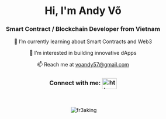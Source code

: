 <h1 align="center">Hi, I'm Andy Võ</h1>

<h3 align="center">Smart Contract / Blockchain Developer from Vietnam</h3>
<p align="center">🌱 I’m currently learning about Smart Contracts and Web3</p>
<p align="center">👀 I’m interested in building innovative dApps</p>
<p align="center">📫 Reach me at <a href="mailto:voandy57@gmail.com">voandy57@gmail.com</a></p>

<h3 align="center">Connect with me: 
  <a align="center" href="https://www.linkedin.com/in/andyvo111/" target="blank"><img align="center" src="https://raw.githubusercontent.com/rahuldkjain/github-profile-readme-generator/master/src/images/icons/Social/linked-in-alt.svg" alt="https://www.linkedin.com/in/andyvo111/" height="30" width="40" /></a>
</h3>
</p>
<br/>
<p align="center">&nbsp;<img align="center" src="https://github-readme-stats.vercel.app/api?username=fr3aking&show_icons=true&locale=en" alt="fr3aking" /></p>

